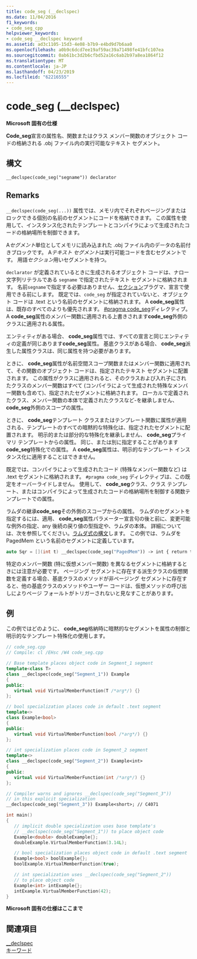 ```yaml
---
title: code_seg (__declspec)
ms.date: 11/04/2016
f1_keywords:
- code_seg_cpp
helpviewer_keywords:
- code_seg __declspec keyword
ms.assetid: ad3c1105-15d3-4e08-b7b9-e4bd9d7b6aa0
ms.openlocfilehash: a0b9c6dcd7ee19af59ac39a71498fe41bfc107ea
ms.sourcegitcommit: 0ab61bc3d2b6cfbd52a16c6ab2b97a8ea1864f12
ms.translationtype: MT
ms.contentlocale: ja-JP
ms.lasthandoff: 04/23/2019
ms.locfileid: "62216555"
---
```

# <a name="codeseg-declspec"></a>code_seg (__declspec)

**Microsoft 固有の仕様**

**Code_seg**宣言の属性名、関数またはクラス メンバー関数のオブジェクト コードの格納される .obj ファイル内の実行可能なテキスト セグメント。

## <a name="syntax"></a>構文

```
__declspec(code_seg("segname")) declarator
```

## <a name="remarks"></a>Remarks

`__declspec(code_seg(...))` 属性では、メモリ内でそれぞれページングまたはロックできる個別の名前のセグメントにコードを格納できます。 この属性を使用して、インスタンス化されたテンプレートとコンパイラによって生成されたコードの格納場所を制御できます。

A*セグメント*単位としてメモリに読み込まれた .obj ファイル内のデータの名前付きブロックです。 A*テキスト セグメント*は実行可能コードを含むセグメントです。 用語*セクション*用いセグメントを持つ。

`declarator` が定義されているときに生成されるオブジェクト コードは、ナロー文字列リテラルである `segname` で指定されたテキスト セグメントに格納されます。 名前`segname`で指定する必要はありません、[セクション](../preprocessor/section.md)プラグマ、宣言で使用できる前にします。 既定では、`code_seg` が指定されていないと、オブジェクト コードは .text という名前のセグメントに格納されます。 A **code_seg**属性は、既存のすべてのよりも優先されます。 [#pragma code_seg](../preprocessor/code-seg.md)ディレクティブ。 A **code_seg**属性のメンバー関数に適用される上書きされます**code_seg**外側のクラスに適用される属性。

エンティティがある場合、 **code_seg**属性では、すべての宣言と同じエンティティの定義が同じあります**code_seg**属性。 基底クラスがある場合、 **code_seg**派生した属性クラスは、同じ属性を持つ必要があります。

ときに、 **code_seg**属性が名前空間スコープ関数またはメンバー関数に適用されて、その関数のオブジェクト コードは、指定されたテキスト セグメントに配置されます。 この属性がクラスに適用されると、そのクラスおよび入れ子にされたクラスのメンバー関数はすべて (コンパイラによって生成された特殊なメンバー関数も含めて)、指定されたセグメントに格納されます。 ローカルで定義されたクラス、メンバー関数の本体で定義されたクラスなど-を継承しません、 **code_seg**外側のスコープの属性。

ときに、 **code_seg**テンプレート クラスまたはテンプレート関数に属性が適用される、テンプレートのすべての暗黙的な特殊化は、指定されたセグメントに配置されます。 明示的または部分的な特殊化を継承しません、 **code_seg**プライマリ テンプレートからの属性。 同じ、または別に指定することがあります**code_seg**特殊化での属性。 A **code_seg**属性は、明示的なテンプレート インスタンス化に適用することはできません。

既定では、コンパイラによって生成されたコード (特殊なメンバー関数など) は .text セグメントに格納されます。 `#pragma code_seg` ディレクティブは、この既定をオーバーライドしません。 使用して、 **code_seg**クラス、クラス テンプレート、またはコンパイラによって生成されたコードの格納場所を制御する関数テンプレートでの属性。

ラムダの継承**code_seg**その外側のスコープからの属性。 ラムダのセグメントを指定するには、適用、 **code_seg**属性パラメーター宣言句の後と前に、変更可能な例外の指定、any 後続の戻り値の型指定や、ラムダの本体。 詳細については、次を参照してください。[ラムダ式の構文](../cpp/lambda-expression-syntax.md)します。 この例では、ラムダを PagedMem という名前のセグメントに定義しています。

```cpp
auto Sqr = [](int t) __declspec(code_seg("PagedMem")) -> int { return t*t; };
```

特定のメンバー関数 (特に仮想メンバー関数) を異なるセグメントに格納するときには注意が必要です。 ページング セグメントに存在する派生クラスの仮想関数を定義する場合、基底クラスのメソッドが非ページング セグメントに存在すると、他の基底クラスのメソッドやユーザー コードは、仮想メソッドの呼び出しによりページ フォールトがトリガーされないと見なすことがあります。

## <a name="example"></a>例

この例ではどのように、 **code_seg**格納時に暗黙的なセグメントを属性の制御と明示的なテンプレート特殊化の使用します。

```cpp
// code_seg.cpp
// Compile: cl /EHsc /W4 code_seg.cpp

// Base template places object code in Segment_1 segment
template<class T>
class __declspec(code_seg("Segment_1")) Example
{
public:
   virtual void VirtualMemberFunction(T /*arg*/) {}
};

// bool specialization places code in default .text segment
template<>
class Example<bool>
{
public:
   virtual void VirtualMemberFunction(bool /*arg*/) {}
};

// int specialization places code in Segment_2 segment
template<>
class __declspec(code_seg("Segment_2")) Example<int>
{
public:
   virtual void VirtualMemberFunction(int /*arg*/) {}
};

// Compiler warns and ignores __declspec(code_seg("Segment_3"))
// in this explicit specialization
__declspec(code_seg("Segment_3")) Example<short>; // C4071

int main()
{
   // implicit double specialization uses base template's
   // __declspec(code_seg("Segment_1")) to place object code
   Example<double> doubleExample{};
   doubleExample.VirtualMemberFunction(3.14L);

   // bool specialization places object code in default .text segment
   Example<bool> boolExample{};
   boolExample.VirtualMemberFunction(true);

   // int specialization uses __declspec(code_seg("Segment_2"))
   // to place object code
   Example<int> intExample{};
   intExample.VirtualMemberFunction(42);
}
```

**Microsoft 固有の仕様はここまで**

## <a name="see-also"></a>関連項目

[__declspec](../cpp/declspec.md)<br/>
[キーワード](../cpp/keywords-cpp.md)